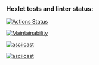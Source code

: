 ### Hexlet tests and linter status:
[![Actions Status](https://github.com/a-a-nag/java-project-61/actions/workflows/hexlet-check.yml/badge.svg)](https://github.com/a-a-nag/java-project-61/actions)

[![Maintainability](https://api.codeclimate.com/v1/badges/28079485ea27e8881b5f/maintainability)](https://codeclimate.com/github/a-a-nag/java-project-61/maintainability)

[![asciicast](https://asciinema.org/a/DmhjpijuHZKdhky4Yr1QVdhAq.svg)](https://asciinema.org/a/DmhjpijuHZKdhky4Yr1QVdhAq)

[![asciicast](https://asciinema.org/a/2fGv5wRlgZvcaNb78V8RjnSbF.svg)](https://asciinema.org/a/2fGv5wRlgZvcaNb78V8RjnSbF)
